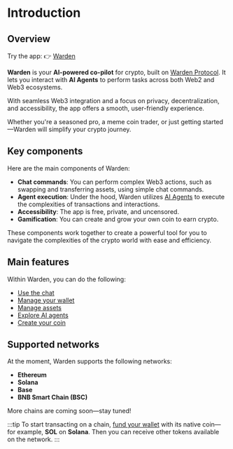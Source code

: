 ﻿---
sidebar_position: 1
id: home-doc
slug: /
---

# Introduction

## Overview

Try the app: 👉 [Warden](https://app.wardenprotocol.org)

**Warden** is your **AI-powered co-pilot** for crypto, built on [Warden Protocol](https://docs.wardenprotocol.org). It lets you interact with **AI Agents** to perform tasks across both Web2 and Web3 ecosystems.

With seamless Web3 integration and a focus on privacy, decentralization, and accessibility, the app offers a smooth, user-friendly experience.

Whether you're a seasoned pro, a meme coin trader, or just getting started—Warden will simplify your crypto journey.

## Key components

Here are the main components of Warden:

- **Chat commands**: You can perform complex Web3 actions, such as swapping and transferring assets, using simple chat commands.
- **Agent execution**: Under the hood, Warden utilizes [AI Agents](https://docs.wardenprotocol.org/learn/glossary#ai-agent) to execute the complexities of transactions and interactions.
- **Accessibility**: The app is free, private, and uncensored.
- **Gamification**: You can create and grow your own coin to earn crypto.

These components work together to create a powerful tool for you to navigate the complexities of the crypto world with ease and efficiency.

## Main features

Within Warden, you can do the following:

- [Use the chat](warden-app/use-the-chat)
- [Manage your wallet](warden-app/manage-your-wallet)
- [Manage assets](warden-app/manage-assets)
- [Explore AI agents](warden-app/explore-ai-agents)
- [Create your coin](warden-app/create-your-coin)

## Supported networks

At the moment, Warden supports the following networks:

- **Ethereum**
- **Solana**
- **Base**
- **BNB Smart Chain (BSC)**

More chains are coming soon—stay tuned!

:::tip
To start transacting on a chain, [fund your wallet](warden-app/manage-assets#deposit-assets) with its native coin—for example, **SOL** on **Solana**. Then you can receive other tokens available on the network.
:::
